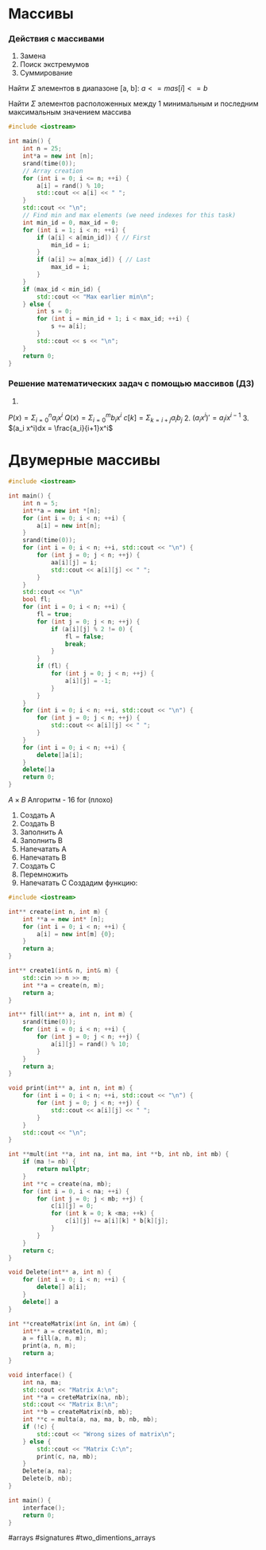 # Массивы
### Действия с массивами
1. Замена
2. Поиск экстремумов
3. Суммирование

Найти $\Sigma$ элементов в диапазоне \[a, b]: $a <= mas[i] <= b$

Найти $\Sigma$ элементов расположенных между 1 минимальным и последним максимальным значением массива
```cpp
#include <iostream>

int main() {
	int n = 25;
	int*a = new int [n];
	srand(time(0));
	// Array creation
	for (int i = 0; i <= n; ++i) {
		a[i] = rand() % 10;
		std::cout << a[i] << " ";
	}
	std::cout << "\n";
	// Find min and max elements (we need indexes for this task)
	int min_id = 0, max_id = 0;
	for (int i = 1; i < n; ++i) {
		if (a[i] < a[min_id]) { // First
			min_id = i;
		}
		if (a[i] >= a[max_id]) { // Last
			max_id = i;
		}
	}
	if (max_id < min_id) {
		std::cout << "Max earlier min\n";
	} else {
		int s = 0;
		for (int i = min_id + 1; i < max_id; ++i) {
			s += a[i];
		}
		std::cout << s << "\n";
	}
	return 0;
}
```
### Решение математических задач с помощью массивов (ДЗ)
1.
$P(x)={\Sigma^n_{i=0}}a_i x^i$
$Q(x) = \Sigma^m_{i=0} b_i x^i$
$c[k]=\Sigma_{k=i+j} a_i b_j$
2.
$(a_i x^i)' = a_i i x^{i-1}$
3.
$(a_i x^i)dx = \frac{a_i}{i+1}x^i$
# Двумерные массивы
```cpp
#include <iostream>

int main() {
	int n = 5;
	int**a = new int *[n];
	for (int i = 0; i < n; ++i) {
		a[i] = new int[n];
	}
	srand(time(0));
	for (int i = 0; i < n; ++i, std::cout << "\n") {
		for (int j = 0; j < n; ++j) {
			aa[i][j] = i;
			std::cout << a[i][j] << " ";
		}
	}
	std::cout << "\n"
	bool fl;
	for (int i = 0; i < n; ++i) {
		fl = true;
		for (int j = 0; j < n; ++j) {
			if (a[i][j] % 2 != 0) {
				fl = false;
				break;
			}
		}
		if (fl) {
			for (int j = 0; j < n; ++j) {
				a[i][j] = -1;
			}
		}
	}
	for (int i = 0; i < n; ++i, std::cout << "\n") {
		for (int j = 0; j < n; ++j) {
			std::cout << a[i][j] << " ";
		}
	}
	for (int i = 0; i < n; ++i) {
		delete[]a[i];
	}
	delete[]a
	return 0;
}
```

$A\times B$
Алгоритм - 16 for (плохо)
1. Создать A
2. Создать B
3. Заполнить A
4. Заполнить B
5. Напечатать A
6. Напечатать B
7. Создать С
8. Перемножить
9. Напечатать C
Создадим функцию:
```cpp
#include <iostream>

int** create(int n, int m) {
	int **a = new int* [n];
	for (int i = 0; i < n; ++i) {
		a[i] = new int[m] {0};
	}
	return a;
}

int** create1(int& n, int& m) {
	std::cin >> n >> m;
	int **a = create(n, m);
	return a;
}

int** fill(int** a, int n, int m) {
	srand(time(0));
	for (int i = 0; i < n; ++i) {
		for (int j = 0; j < n; ++j) {
			a[i][j] = rand() % 10;
		}
	}
	return a;
}

void print(int** a, int n, int m) {
	for (int i = 0; i < n; ++i, std::cout << "\n") {
		for (int j = 0; j < n; ++j) {
			std::cout << a[i][j] << " ";
		}
	}
	std::cout << "\n";
}

int **mult(int **a, int na, int ma, int **b, int nb, int mb) {
	if (ma != nb) {
		return nullptr;
	}
	int **c = create(na, mb);
	for (int i = 0, i < na; ++i) {
		for (int j = 0; j < mb; ++j) {
			c[i][j] = 0;
			for (int k = 0; k <ma; ++k) {
				c[i][j] += a[i][k] * b[k][j];
			}
		}
	}
	return c;
}

void Delete(int** a, int n) {
	for (int i = 0; i < n; ++i) {
		delete[] a[i];
	}
	delete[] a
}

int **createMatrix(int &n, int &m) {
	int** a = create1(n, m);
	a = fill(a, n, m);
	print(a, n, m);
	return a;
}

void interface() {
	int na, ma;
	std::cout << "Matrix A:\n";
	int **a = creteMatrix(na, nb);
	std::cout << "Matrix B:\n";
	int **b = createMatrix(nb, mb);
	int **c = multa(a, na, ma, b, nb, mb);
	if (!c) {
		std::cout << "Wrong sizes of matrix\n";
	} else {
		std::cout << "Matrix C:\n";
		print(c, na, mb);
	}
	Delete(a, na);
	Delete(b, nb);
}

int main() {
	interface();
	return 0;
}
```
#arrays #signatures #two_dimentions_arrays
